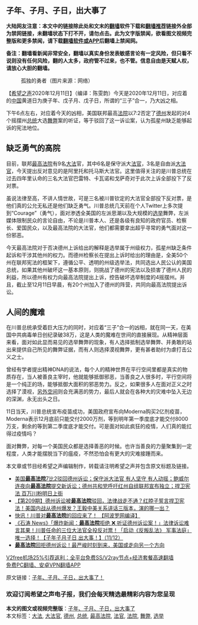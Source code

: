  <h2>子年、子月、子日，出大事了</h2> <p class="notice"><b>大陆网友注意：本文中的链接除此处和文末的<a href="https://github.com/bannedbook/fanqiang" >翻墙</a>软件下载和<a href="https://github.com/killgcd/justmysocks/blob/master/README.md">翻墙推荐</a>链接外全部为禁网链接，未翻墙状态下打不开，请勿点击。此为文字版禁闻，欲看图文视频完整版和更多禁闻，请下载<a href="https://github.com/bannedbook/fanqiang">翻墙软件或APP</a>后翻墙上禁闻网。</p><p>备注：翻墙看新闻非常安全，翻墙以真实身份发表敏感言论有一定风险，但只看不说则没有任何风险，翻的人太多，政府管不过来，也不管。信息自由是天赋人权，请放心大胆的翻墙。</b></p>  <div class="entry"> <figure><figcaption>孤独的勇者（图片来源：网络）</figcaption></figure> <p>【<span class='wp_keywordlink_affiliate'><a href="https://www.soundofhope.org" title="希望之声" target="_blank">希望之声</a></span>2020年12月11日】（编译：陈雯韵）今天是2020年12月11日，对应着的<span class='wp_keywordlink_affiliate'><a href="https://www.bannedbook.org/" title="中国" target="_blank">中国</a></span>黄道日为庚子年、戊子月、戊子日，所谓的“三子”合一，乃大凶之相。</p> <p>下午6点左右，对应着今天的凶相，美国联邦最高<a href="https://www.bannedbook.org/bnews/tag/%e6%b3%95%e9%99%a2/" class="st_tag internal_tag" rel="tag" title="标签 法院 下的日志">法院</a>以7:2否定了<a href="https://www.bannedbook.org/bnews/tag/%e5%be%b7%e5%b7%9e/" class="st_tag internal_tag" rel="tag" title="标签 德州 下的日志">德州</a>发起的对4个摇摆州<a href="https://www.bannedbook.org/bnews/tag/%e6%80%bb%e7%bb%9f/" class="st_tag internal_tag" rel="tag" title="标签 总统 下的日志">总统</a>大选<a href="https://www.bannedbook.org/bnews/tag/%E8%88%9E%E5%BC%8A/" class="st_tag internal_tag" rel="tag" title="标签 舞弊 下的日志">舞弊</a>案的听证，等于驳回了这一诉讼案，认为孤星州缺乏能够起诉的宪法地位。</p> <h2>缺乏勇气的高院</h2> <p>目前，联邦<a href="https://www.bannedbook.org/bnews/tag/%e6%9c%80%e9%ab%98%e6%b3%95%e9%99%a2/" class="st_tag internal_tag" rel="tag" title="标签 最高法院 下的日志">最高法院</a>有9名<a href="https://www.bannedbook.org/bnews/tag/%E5%A4%A7%E6%B3%95/" class="st_tag internal_tag" rel="tag" title="标签 大法 下的日志">大法</a>官，其中6名是保守派大<a href="https://www.bannedbook.org/bnews/tag/%E6%B3%95%E5%AE%98/" class="st_tag internal_tag" rel="tag" title="标签 法官 下的日志">法官</a>，3名是自由派<a href="https://www.bannedbook.org/bnews/tag/%e5%a4%a7%e6%b3%95%e5%ae%98/" class="st_tag internal_tag" rel="tag" title="标签 大法官 下的日志">大法官</a>，今天提出反对意见的是阿里托和托马斯大法官。这里值得关注的是川普总统在过去四年里认命的三名大法官巴雷特、卡瓦诺和戈萨奇对于此次上诉全部投下了反对票。</p>  <p></p> <p>虽说法律至高，不讲人情世故，可是三名被川普钦定的大法官全部投下反对票，是他们真的公允无私还是他们缺乏勇气。川普总统几天前在个人Twitter上多次提到“Courage”（勇气），面对渗透全美国的左派思潮以及大规模的<a href="https://www.bannedbook.org/bnews/tag/%e9%80%89%e4%b8%be/" class="st_tag internal_tag" rel="tag" title="标签 选举 下的日志">选举</a>舞弊，左派媒体限制民众的言论自由，不论是川普本人、还是各级有良知的政府官员、检察长、爱国民众，以及最高法院的大法官，他们都需要拿出超乎寻常的勇气面对这一份邪恶。</p> <p>今天最高法院对于否决德州上诉给出的解释是选举属于州级权力，孤星州缺乏条件起诉和干涉其他州的权力。而德州检察长在提出上诉时给出的理由是，全美50个州在联邦宪法的框架下，遵循公平、透明的州级选举法，共同选出人民公认的美国总统，如果其他州破坏这一基本原则，则挑战了德州的宪法以及损害了德州人民的利益，所以德州有权力向最高法院提出上诉，控告破坏选举制度的4摇摆州。并且，截止至12月11日早晨，有20个州加入了德州的阵营，共同向最高法院提出诉讼。</p>  <h2>人间的魔难</h2> <p>在川普总统承受着巨大压力的同时，对应着“三子”合一的凶相，就在同一天，在美国中共病毒单日创纪录破38万，这是人类的魔难在世间的直接展现。从精神层面来看，面对如此显而易见的选举舞弊的现象，有人选择抵制选举舞弊、并勇敢的站出来提供自己所见的舞弊证据，而有人则选择漠视舞弊，更有甚者助纣为虐打击公义之士。</p> <p></p> <p>曾经有学者提出精神DNA的说法，每个人的精神世界在平行空间里都是真实的物质存在，当人被善良主宰时，他就能够抵御邪恶，当善良之人很多时，平行空间将是一个纯正的场，能够抵御大面积的邪恶势力。反之，如果很多人在面对正义之时选择了漠视，<span class='wp_keywordlink'><a href="https://www.bannedbook.org/forum3/topic61.html" title="电子书：人间神话《另外空间》" target="_blank">另外空间</a></span>则会充满恶的势力，最后人就会在各种大的灾难中坠入无边的深渊，永无出头之日。</p>  <p>11日当天，川普总统宣布疫苗成功，美国政府宣布向Moderna购买2亿剂疫苗，Moderna表示12月底前只能交付2000万剂，等到明年第一季度底才能交付8000万支，剩余的等到第二季度底才能交付。可是面对如此疯狂的疫情，人们真的能扛得过疫情吗？</p> <p>面对舞弊，对每一个美国民众都是选择善恶的时候。也许当善良的力量聚集到一定程度，人类才能摆脱当下的瘟疫，不然恐怕会有更大的灾难接踵而来。 </p> <p>本文章或节目经希望之声编辑制作，转载请注明希望之声并包含原文标题及链接。</p>  <ul class='op-related-articles' title='相关阅读'> <li><a href='https://www.bannedbook.org/bnews/bannedvideo/20201212/1446377.html' target='_blank'>美国<b>最高法院</b>7比2驳回德州诉讼；保守派大法官 有人坚守 有人动摇；鲍威尔连夜向<b>最高法院</b>提交新诉讼；德州共和党呼吁红州自组联邦宣布独立；捍卫宪法 百万川粉明日上街</a></li> <li><a href='https://www.bannedbook.org/bnews/cbnews/20201212/1446360.html' target='_blank'>【第209期】德州诉讼被<b>最高法院</b>驳回，法律战走不通？红脖子誓言捍卫宪法！美国内战从德州爆发？王毅中美关系讲话三版本，演的哪一出？</a></li> <li><a href='https://www.bannedbook.org/bnews/topimagenews/20201212/1446341.html' target='_blank'>快讯！川普对<b>最高法院</b>的回应来了！ 【阿波罗网编译】</a></li> <li><a href='https://www.bannedbook.org/bnews/bannedvideo/20201212/1446339.html' target='_blank'>《石涛 News》「爆炸新闻：<b>最高法院</b>拒绝 ❌ 听证德州诉讼案！」法律诉讼难言其果！川普任命的三位大法官全投反对票！「启动《反叛乱法》 军事法庭」唯一选择！【子年子月子日 出大事！】（11/12）</a></li> <li><a href='https://www.bannedbook.org/bnews/taiwannews/20201212/1446337.html' target='_blank'><b>最高法院</b>回拒德州诉讼！最严峻时刻到来，美国或走向另一个方向</a></li> </ul> <p class="texttj"> <a href="https://www.bannedbook.org/forum23/topic22702.html" target="_blank">V2free机场25%引荐返利：全平台免费SS/V2ray节点+经济套餐高速翻墙</a><br/> <a href="https://github.com/bannedbook/fanqiang/wiki/%E7%A6%81%E9%97%BB%E7%BD%91%E5%AE%89%E5%8D%93%E7%BF%BB%E5%A2%99%E6%96%B0%E9%97%BBAPP" target="_blank">免费PC翻墙、安卓VPN翻墙APP</a></p><p>原文链接：<a class="src_link"  href="https://www.soundofhope.org/post/452809" target="_blank">子年、子月、子日，出大事了！</a></p> <h3>欢迎订阅希望之声电子报，我们会每天精选最精彩内容为您呈现</h3> </p><a name='sharetosocial'></a>       <div><b>本文的图文或视频完整版</b>：<a href='https://www.bannedbook.org/bnews/comments/20201212/1446378.html'>子年、子月、子日，出大事了</a></div>  </div><!--END ENTRY--> <div class="postfooter"> <div>本文标签：<a href="https://www.bannedbook.org/bnews/tag/%E5%A4%A7%E6%B3%95/" rel="tag">大法</a>, <a href="https://www.bannedbook.org/bnews/tag/%e5%a4%a7%e6%b3%95%e5%ae%98/" rel="tag">大法官</a>, <a href="https://www.bannedbook.org/bnews/tag/%e5%be%b7%e5%b7%9e/" rel="tag">德州</a>, <a href="https://www.bannedbook.org/bnews/tag/%e6%80%bb%e7%bb%9f/" rel="tag">总统</a>, <a href="https://www.bannedbook.org/bnews/tag/%e6%9c%80%e9%ab%98%e6%b3%95%e9%99%a2/" rel="tag">最高法院</a>, <a href="https://www.bannedbook.org/bnews/tag/%E6%B3%95%E5%AE%98/" rel="tag">法官</a>, <a href="https://www.bannedbook.org/bnews/tag/%e6%b3%95%e9%99%a2/" rel="tag">法院</a>, <a href="https://www.bannedbook.org/bnews/tag/%E8%88%9E%E5%BC%8A/" rel="tag">舞弊</a>, <a href="https://www.bannedbook.org/bnews/tag/%e9%80%89%e4%b8%be/" rel="tag">选举</a></div>  </div><!--END POSTFOOTER--> 